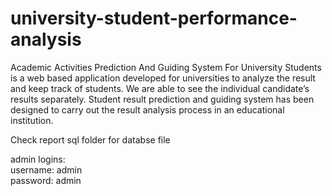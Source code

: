 # university-student-performance-analysis
Academic Activities Prediction And Guiding System For University Students is a web based application developed for universities to analyze the result and keep track of students. We are able to see the individual candidate’s results separately. Student result prediction and guiding system has been designed to carry out the result analysis process in an educational institution.

Check report sql folder for databse file 

admin logins: <br>
username: admin <br>
password: admin
